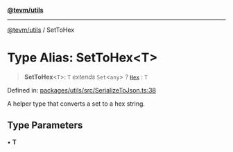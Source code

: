 [**@tevm/utils**](../README.md)

***

[@tevm/utils](../globals.md) / SetToHex

# Type Alias: SetToHex\<T\>

> **SetToHex**\<`T`\>: `T` *extends* `Set`\<`any`\> ? [`Hex`](Hex.md) : `T`

Defined in: [packages/utils/src/SerializeToJson.ts:38](https://github.com/evmts/tevm-monorepo/blob/main/packages/utils/src/SerializeToJson.ts#L38)

A helper type that converts a set to a hex string.

## Type Parameters

• **T**
